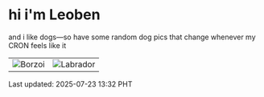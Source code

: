 # hi i'm Leoben

and i like dogs—so have some random dog pics that change whenever my CRON feels like it

|  |  |
|--------|----------|
| ![Borzoi](https://random-dog-vercel.vercel.app/api/random-borzoi?v=1753248741) | ![Labrador](https://random-dog-vercel.vercel.app/api/random-labrador?v=1753248741) |

Last updated: 2025-07-23 13:32 PHT
